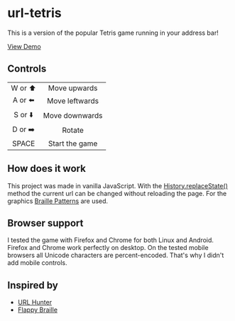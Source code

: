 # url-tetris

This is a version of the popular Tetris game running in your address bar!

[View Demo](https://url-tetris.tongong.now.sh/)

## Controls

<table style="text-align: center;">
    <tr>
        <td>W or ⬆️</td>
        <td>Move upwards</td>
    </tr>
    <tr>
        <td>A or ⬅️</td>
        <td>Move leftwards</td>
    </tr>
    <tr>
        <td>S or ⬇️</td>
        <td>Move downwards</td>
    </tr>
    <tr>
        <td>D or ➡️</td>
        <td>Rotate</td>
    </tr>
    <tr>
        <td>SPACE</td>
        <td>Start the game</td>
    </tr>
</table>

## How does it work

This project was made in vanilla JavaScript. With the [History.replaceState()](https://developer.mozilla.org/en-US/docs/Web/API/History/replaceState) method the current url can be changed without reloading the page. For the graphics [Braille Patterns](https://en.wikipedia.org/wiki/Braille_Patterns) are used.

## Browser support

I tested the game with Firefox and Chrome for both Linux and Android. Firefox and Chrome work perfectly on desktop. On the tested mobile browsers all Unicode characters are percent-encoded. That's why I didn't add mobile controls.

## Inspired by

-   [URL Hunter](http://probablycorey.com/url-hunter)
-   [Flappy Braille](http://flappybraille.ndre.gr)
